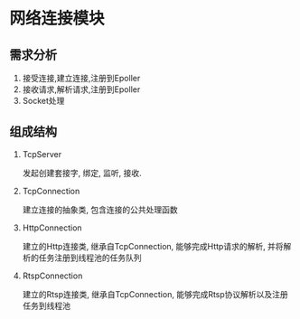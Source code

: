 # 网络连接模块

## 需求分析
1. 接受连接,建立连接,注册到Epoller
2. 接收请求,解析请求,注册到Epoller
3. Socket处理

## 组成结构
1. TcpServer

    发起创建套接字, 绑定, 监听, 接收. 
2. TcpConnection

    建立连接的抽象类, 包含连接的公共处理函数
3. HttpConnection

    建立的Http连接类, 继承自TcpConnection, 能够完成Http请求的解析, 并将解析的任务注册到线程池的任务队列
4. RtspConnection

    建立的Rtsp连接类, 继承自TcpConnection, 能够完成Rtsp协议解析以及注册任务到线程池
